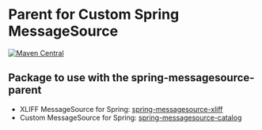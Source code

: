 # Parent for Custom Spring MessageSource

[![Maven Central](https://img.shields.io/maven-central/v/io.github.alaugks/spring-messagesource-parent.svg?label=Maven%20Central)](https://central.sonatype.com/artifact/io.github.alaugks/spring-messagesource-parent/1.0.1)


## Package to use with the spring-messagesource-parent

* XLIFF MessageSource for Spring: [spring-messagesource-xliff](https://github.com/alaugks/spring-messagesource-xliff)
* Custom MessageSource for Spring: [spring-messagesource-catalog](https://github.com/alaugks/spring-messagesource-catalog)
